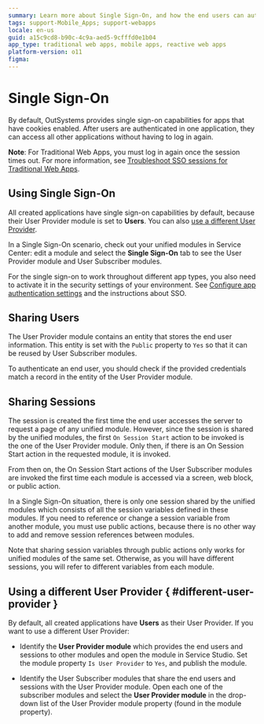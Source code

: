 ```yaml
---
summary: Learn more about Single Sign-On, and how the end users can authenticate to all applications at once.
tags: support-Mobile_Apps; support-webapps
locale: en-us
guid: a15c9cd8-b90c-4c9a-aed5-9cfffd0e1b04
app_type: traditional web apps, mobile apps, reactive web apps
platform-version: o11
figma:
---
```


# Single Sign-On

By default, OutSystems provides single sign-on capabilities for apps that have cookies enabled. After users are authenticated in one application, they can access all other applications without having to log in again. 

**Note**: For Traditional Web Apps, you must log in again once the session times out. For more information, see [Troubleshoot SSO sessions for Traditional Web Apps](https://success.outsystems.com/support/troubleshooting/application_development/troubleshoot_sso_sessions_for_traditional_web_apps/).

## Using Single Sign-On

All created applications have single sign-on capabilities by default, because their User Provider module is set to **Users**. You can also [use a different User Provider](#different-user-provider).

In a Single Sign-On scenario, check out your unified modules in Service Center: edit a module and select the **Single Sign-On** tab to see the User Provider module and User Subscriber modules.

<div class="info" markdown="1">

For the single sign-on to work throughout different app types, you also need to activate it in the security settings of your environment. See [Configure app authentication settings](../../../../managing-the-applications-lifecycle/secure-the-applications/configure-authentication.md) and the instructions about SSO.

</div>

## Sharing Users

The User Provider module contains an entity that stores the end user information. This entity is set with the `Public` property to `Yes` so that it can be reused by User Subscriber modules.

To authenticate an end user, you should check if the provided credentials match a record in the entity of the User Provider module.

## Sharing Sessions

The session is created the first time the end user accesses the server to request a page of any unified module. However, since the session is shared by the unified modules, the first `On Session Start` action to be invoked is the one of the User Provider module. Only then, if there is an On Session Start action in the requested module, it is invoked.

From then on, the On Session Start actions of the User Subscriber modules are invoked the first time each module is accessed via a screen, web block, or public action.

In a Single Sign-On situation, there is only one session shared by the unified modules which consists of all the session variables defined in these modules. If you need to reference or change a session variable from another module, you must use public actions, because there is no other way to add and remove session references between modules.

Note that sharing session variables through public actions only works for unified modules of the same set. Otherwise, as you will have different sessions, you will refer to different variables from each module.

## Using a different User Provider { #different-user-provider }

By default, all created applications have **Users** as their User Provider. If you want to use a different User Provider:

* Identify the **User Provider module** which provides the end users and sessions to other modules and open the module in Service Studio. Set the module property `Is User Provider` to `Yes`, and publish the module.

* Identify the User Subscriber modules that share the end users and sessions with the User Provider module. Open each one of the subscriber modules and select the **User Provider module** in the drop-down list of the User Provider module property (found in the module property).
